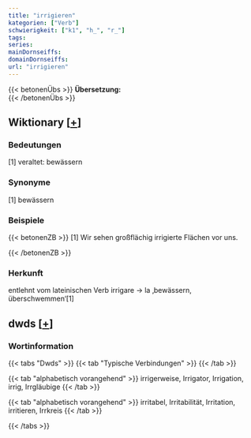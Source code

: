 ```yaml
---
title: "irrigieren"
kategorien: ["Verb"]
schwierigkeit: ["k1", "h_", "r_"]
tags:
series:
mainDornseiffs:
domainDornseiffs:
url: "irrigieren"
---
```


{{< betonenÜbs >}}
**Übersetzung:**  
{{< /betonenÜbs >}}

## Wiktionary [[+](https://de.wiktionary.org/wiki/irrigieren)]

### Bedeutungen
[1] veraltet: bewässern  

### Synonyme
[1] bewässern  

### Beispiele
{{< betonenZB >}}
[1] Wir sehen großflächig irrigierte Flächen vor uns.  

{{< /betonenZB >}}
### Herkunft
entlehnt vom lateinischen Verb irrigare → la ‚bewässern, überschwemmen‘[1]  



## dwds [[+](https://www.dwds.de/wb/irrigieren)]

### Wortinformation
{{< tabs "Dwds" >}}
{{< tab "Typische Verbindungen" >}}
{{< /tab >}}

{{< tab "alphabetisch vorangehend" >}}
irrigerweise, Irrigator, Irrigation, irrig, Irrgläubige
{{< /tab >}}

{{< tab "alphabetisch vorangehend" >}}
irritabel, Irritabilität, Irritation, irritieren, Irrkreis
{{< /tab >}}

{{< /tabs >}}

